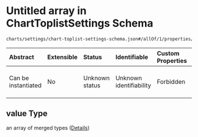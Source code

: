 # Untitled array in ChartToplistSettings Schema

```txt
charts/settings/chart-toplist-settings-schema.json#/allOf/1/properties/colorMappings/items/properties/value
```



| Abstract            | Extensible | Status         | Identifiable            | Custom Properties | Additional Properties | Access Restrictions | Defined In                                                                                                               |
| :------------------ | :--------- | :------------- | :---------------------- | :---------------- | :-------------------- | :------------------ | :----------------------------------------------------------------------------------------------------------------------- |
| Can be instantiated | No         | Unknown status | Unknown identifiability | Forbidden         | Allowed               | none                | [chart-toplist-settings-schema.json\*](../out/charts/settings/chart-toplist-settings-schema.json "open original schema") |

## value Type

an array of merged types ([Details](chart-toplist-settings-schema-allof-1-properties-colormappings-items-properties-value-items.md))
